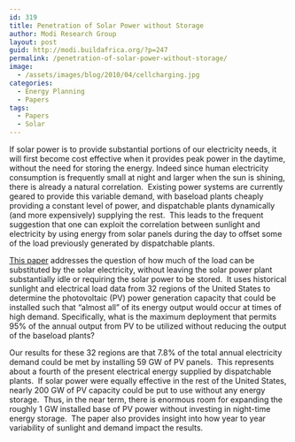 ```yaml
---
id: 319
title: Penetration of Solar Power without Storage
author: Modi Research Group
layout: post
guid: http://modi.buildafrica.org/?p=247
permalink: /penetration-of-solar-power-without-storage/
image:
  - /assets/images/blog/2010/04/cellcharging.jpg
categories:
  - Energy Planning
  - Papers
tags:
  - Papers
  - Solar
---
```

If solar power is to provide substantial portions of our electricity needs, it will first become cost effective when it provides peak power in the daytime, without the need for storing the energy. Indeed since human electricity consumption is frequently small at night and larger when the sun is shining, there is already a natural correlation.  Existing power systems are currently geared to provide this variable demand, with baseload plants cheaply providing a constant level of power, and dispatchable plants dynamically (and more expensively) supplying the rest.  This leads to the frequent suggestion that one can exploit the correlation between sunlight and electricity by using energy from solar panels during the day to offset some of the load previously generated by dispatchable plants.

[This paper][1] addresses the question of how much of the load can be substituted by the solar electricity, without leaving the solar power plant substantially idle or requiring the solar power to be stored.  It uses historical sunlight and electrical load data from 32 regions of the United States to determine the photovoltaic (PV) power generation capacity that could be installed such that “almost all” of its energy output would occur at times of high demand. Specifically, what is the maximum deployment that permits 95% of the annual output from PV to be utilized without reducing the output of the baseload plants?

Our results for these 32 regions are that 7.8% of the total annual electricity demand could be met by installing 59 GW of PV panels.  This represents about a fourth of the present electrical energy supplied by dispatchable plants.  If solar power were equally effective in the rest of the United States, nearly 200 GW of PV capacity could be put to use without any energy storage.  Thus, in the near term, there is enormous room for expanding the roughly 1 GW installed base of PV power without investing in night-time energy storage.  The paper also provides insight into how year to year variability of sunlight and demand impact the results.

 [1]: http://www.sciencedirect.com/science/article/pii/S0301421509004431
